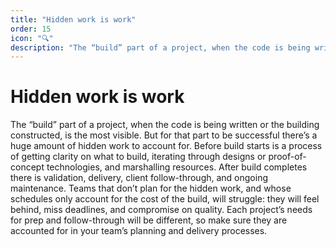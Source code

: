 ```yaml
---
title: "Hidden work is work"
order: 15
icon: "🔍"
description: "The “build” part of a project, when the code is being written or the building constructed, is the most visible. But for that part to be successful there’s a huge amount of hidden work to account for. Before build starts is a process of getting clarity on what to build, iterating through designs or proof-of-concept technologies, and marshalling resources. After build completes there is validation, delivery, client follow-through, and ongoing maintenance. Teams that don’t plan for the hidden work, and whose schedules only account for the cost of the build, will struggle: they will feel behind, miss deadlines, and compromise on quality. Each project’s needs for prep and follow-through will be different, so make sure they are accounted for in your team’s planning and delivery processes."
---
```


# Hidden work is work

The “build” part of a project, when the code is being written or the building constructed, is the most visible. But for that part to be successful there’s a huge amount of hidden work to account for. Before build starts is a process of getting clarity on what to build, iterating through designs or proof-of-concept technologies, and marshalling resources. After build completes there is validation, delivery, client follow-through, and ongoing maintenance. Teams that don’t plan for the hidden work, and whose schedules only account for the cost of the build, will struggle: they will feel behind, miss deadlines, and compromise on quality. Each project’s needs for prep and follow-through will be different, so make sure they are accounted for in your team’s planning and delivery processes.